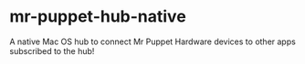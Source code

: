 # mr-puppet-hub-native
A native Mac OS hub to connect Mr Puppet Hardware devices to other apps subscribed to the hub!
